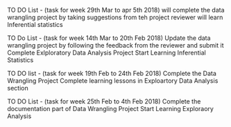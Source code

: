 TO DO List - (task for week 29th Mar to apr 5th 2018)
will complete the data wrangling project by taking suggestions from teh project reviewer
will learn Inferential statistics

TO Do List - (task for week 14th Mar to 20th Feb 2018)
Update the data wrangling project by following the feedback from the reviewer and submit it
Complete Exlploratory Data Analysis Project
Start Learning Inferential Statistics

TO DO list - (task for week 19th Feb to 24th Feb 2018)
Complete the Data Wrangling Project
Complete learning lessons in Exploartory Data Analysis section 

TO DO List - (task for week 25th Feb to 4th Feb 2018)
Complete the documentation part of Data Wrangling Project
Start Learning Exploraory Analysis
